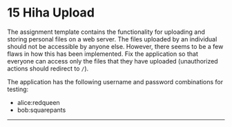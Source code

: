 
# 15 Hiha Upload

<p>The assignment template contains the functionality for uploading and storing
personal files on a web server. The files uploaded by an individual should not
be accessible by anyone else. However, there seems to be a few flaws in how
this has been implemented. Fix the application so that everyone can access only
the files that they have uploaded (unauthorized actions should redirect to <code class="language-text">/</code>).</p><p>The application has the following username and password combinations for testing:</p><ul>
<li>alice:redqueen</li>
<li>bob:squarepants</li>
</ul>

---

